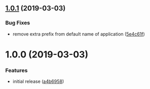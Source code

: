 ## [1.0.1](https://github.com/innovationnorway/terraform-azuread-service-principal/compare/v1.0.0...v1.0.1) (2019-03-03)


### Bug Fixes

* remove extra prefix from default name of application ([5e4c61f](https://github.com/innovationnorway/terraform-azuread-service-principal/commit/5e4c61f))

# 1.0.0 (2019-03-03)


### Features

* initial release ([a4b6958](https://github.com/innovationnorway/terraform-azuread-service-principal/commit/a4b6958))
